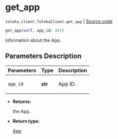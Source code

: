 # get_app
`toloka.client.TolokaClient.get_app` | [Source code](https://github.com/Toloka/toloka-kit/blob/v0.1.25/src/client/__init__.py#L44)

```python
get_app(self, app_id: str)
```

Information about the App.

## Parameters Description

| Parameters | Type | Description |
| :----------| :----| :-----------|
`app_id`|**str**|<p>App ID.</p>

* **Returns:**

  the App.

* **Return type:**

  [App](toloka.client.app.App.md)
